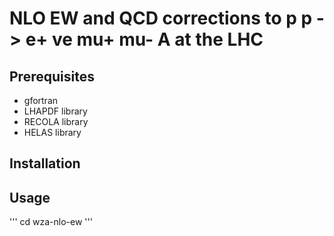 # NLO EW and QCD corrections to p p -> e+ ve mu+ mu- A at the LHC


## Prerequisites

* gfortran
* LHAPDF library
* RECOLA library
* HELAS library

## Installation


## Usage

'''
  cd wza-nlo-ew
'''
